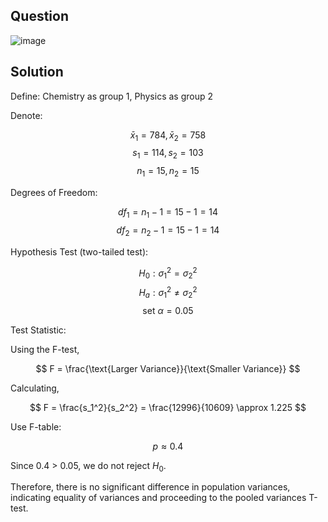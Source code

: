 ## Question

![image](https://github.com/user-attachments/assets/56b60e8b-c478-4b3a-a142-0486ae973620)

## Solution

Define: Chemistry as group 1, Physics as group 2 

Denote:

$$
\bar{x}_1 = 784, \bar{x}_2 = 758
$$
$$
s_1 = 114, s_2 = 103
$$
$$
n_1 = 15, n_2 = 15
$$

Degrees of Freedom:

$$
df_1 = n_1 - 1 = 15 - 1 = 14
$$
$$
df_2 = n_2 - 1 = 15 - 1 = 14
$$

Hypothesis Test (two-tailed test):

$$
H_0: \sigma_1^2 = \sigma_2^2
$$
$$
H_a: \sigma_1^2 \neq \sigma_2^2
$$
$$
\text{set } \alpha = 0.05
$$

Test Statistic:

Using the F-test,

$$
F = \frac{\text{Larger Variance}}{\text{Smaller Variance}} 
$$

Calculating,

$$
F = \frac{s_1^2}{s_2^2} = \frac{12996}{10609} \approx 1.225
$$

Use F-table:

$$
p \approx 0.4
$$

Since 0.4 > 0.05, we do not reject $H_0$.

Therefore, there is no significant difference in population variances, indicating equality of variances and proceeding to the pooled variances T-test.

